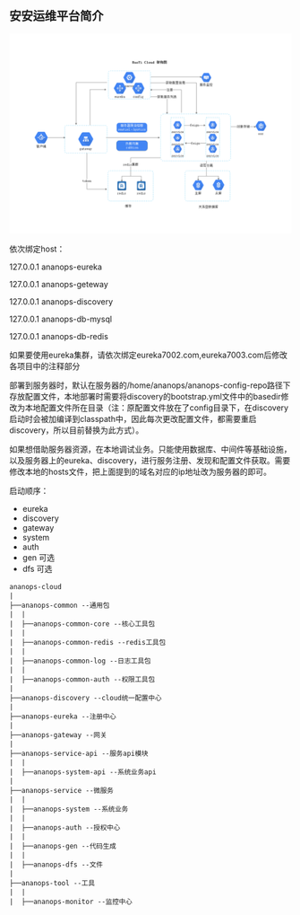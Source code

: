 ## 安安运维平台简介
![](./doc/ruoyi-cloud.png)

依次绑定host：

127.0.0.1 ananops-eureka

127.0.0.1 ananops-geteway

127.0.0.1 ananops-discovery

127.0.0.1 ananops-db-mysql

127.0.0.1 ananops-db-redis

如果要使用eureka集群，请依次绑定eureka7002.com,eureka7003.com后修改各项目中的注释部分

部署到服务器时，默认在服务器的/home/ananops/ananops-config-repo路径下存放配置文件，本地部署时需要将discovery的bootstrap.yml文件中的basedir修改为本地配置文件所在目录（注：原配置文件放在了config目录下，在discovery启动时会被加编译到classpath中，因此每次更改配置文件，都需要重启discovery，所以目前替换为此方式）。

如果想借助服务器资源，在本地调试业务。只能使用数据库、中间件等基础设施，以及服务器上的eureka、discovery，进行服务注册、发现和配置文件获取。需要修改本地的hosts文件，把上面提到的域名对应的ip地址改为服务器的即可。

启动顺序：
- eureka
- discovery
- gateway
- system
- auth
- gen 可选
- dfs 可选

```
ananops-cloud
|
├──ananops-common --通用包
|  |
|  ├──ananops-common-core --核心工具包
|  |
|  ├──ananops-common-redis --redis工具包
|  |
|  ├──ananops-common-log --日志工具包
|  |
|  ├──ananops-common-auth --权限工具包
|
├──ananops-discovery --cloud统一配置中心
|
├──ananops-eureka --注册中心
|
├──ananops-gateway --网关
|
├──ananops-service-api --服务api模块
|  |
|  ├──ananops-system-api --系统业务api
|
├──ananops-service --微服务
|  |
|  ├──ananops-system --系统业务
|  |
|  ├──ananops-auth --授权中心
|  |
|  ├──ananops-gen --代码生成
|  |
|  ├──ananops-dfs --文件
|
├──ananops-tool --工具
|  |
|  ├──ananops-monitor --监控中心

```
